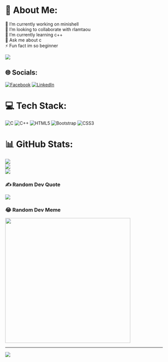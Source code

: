 # 💫 About Me:
🔭 I’m currently working on minishell<br>👯 I’m looking to collaborate with rlamtaou<br>🌱 I’m currently learning c++<br>💬 Ask me about c<br>⚡ Fun fact im so beginner

![](https://badge.mediaplus.ma/darkblue/zlakhdar)

## 🌐 Socials:
[![Facebook](https://img.shields.io/badge/Facebook-%231877F2.svg?logo=Facebook&logoColor=white)](https://facebook.com/https://www.facebook.com/zakaria4251/) [![LinkedIn](https://img.shields.io/badge/LinkedIn-%230077B5.svg?logo=linkedin&logoColor=white)](https://linkedin.com/in/https://www.linkedin.com/in/zakaria-lakhdar) 

# 💻 Tech Stack:
![C](https://img.shields.io/badge/c-%2300599C.svg?style=for-the-badge&logo=c&logoColor=white) ![C++](https://img.shields.io/badge/c++-%2300599C.svg?style=for-the-badge&logo=c%2B%2B&logoColor=white) ![HTML5](https://img.shields.io/badge/html5-%23E34F26.svg?style=for-the-badge&logo=html5&logoColor=white) ![Bootstrap](https://img.shields.io/badge/bootstrap-%238511FA.svg?style=for-the-badge&logo=bootstrap&logoColor=white) ![CSS3](https://img.shields.io/badge/css3-%231572B6.svg?style=for-the-badge&logo=css3&logoColor=white)
# 📊 GitHub Stats:
![](https://github-readme-stats.vercel.app/api?username=zikotissam&theme=radical&hide_border=false&include_all_commits=false&count_private=false)<br/>
![](https://github-readme-streak-stats.herokuapp.com/?user=zikotissam&theme=radical&hide_border=false)<br/>
![](https://github-readme-stats.vercel.app/api/top-langs/?username=zikotissam&theme=radical&hide_border=false&include_all_commits=false&count_private=false&layout=compact)

### ✍️ Random Dev Quote
![](https://quotes-github-readme.vercel.app/api?type=horizontal&theme=radical)

### 😂 Random Dev Meme
<img src='https://memer-new.vercel.app/' style="height: 400px;"/>

---
[![](https://visitcount.itsvg.in/api?id=zikotissam&icon=2&color=3)](https://visitcount.itsvg.in)

<!-- Proudly created with GPRM ( https://gprm.itsvg.in ) -->
